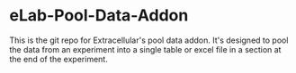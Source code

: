 # eLab-Pool-Data-Addon
This is the git repo for Extracellular's pool data addon. It's designed to pool the data from an experiment into a single table or excel file in a section at the end of the experiment.
